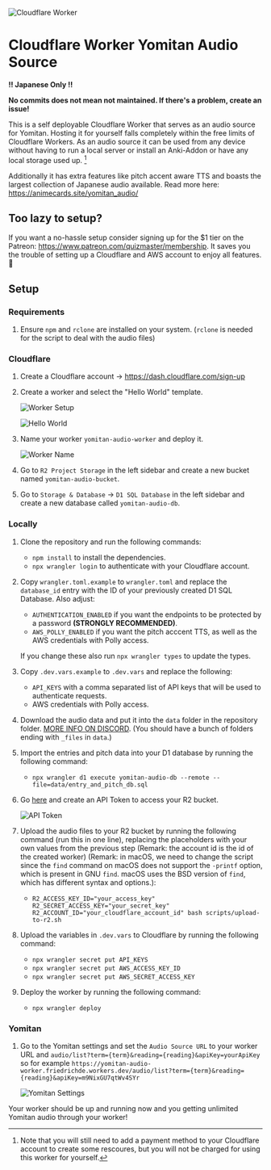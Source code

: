 ![Cloudflare Worker](img/worker.png)

# Cloudflare Worker Yomitan Audio Source

**!! Japanese Only !!**

**No commits does not mean not maintained. If there's a problem, create an issue!**

This is a self deployable Cloudflare Worker that serves as an audio source for Yomitan. Hosting it for yourself falls completely within the free limits of Cloudflare Workers. As an audio source it can be used from any device without having to run a local server or install an Anki-Addon or have any local storage used up. [^1]

Additionally it has extra features like pitch accent aware TTS and boasts the largest collection of Japanese audio available. Read more here: <https://animecards.site/yomitan_audio/>

## Too lazy to setup?

If you want a no-hassle setup consider signing up for the $1 tier on the Patreon: <https://www.patreon.com/quizmaster/membership>. It saves you the trouble of setting up a Cloudflare and AWS account to enjoy all features. 🙂

## Setup

### Requirements

1. Ensure `npm` and `rclone` are installed on your system. (`rclone` is needed for the script to deal with the audio files)

### Cloudflare

1. Create a Cloudflare account → https://dash.cloudflare.com/sign-up

2. Create a worker and select the "Hello World" template.

    ![Worker Setup](img/add_worker.png)

    ![Hello World](img/helloworld.png)

3. Name your worker `yomitan-audio-worker` and deploy it.

    ![Worker Name](img/worker_name.png)

4. Go to `R2 Project Storage` in the left sidebar and create a new bucket named `yomitan-audio-bucket`.

5. Go to `Storage & Database` → `D1 SQL Database` in the left sidebar and create a new database called `yomitan-audio-db`.

### Locally

1. Clone the repository and run the following commands:

    - `npm install` to install the dependencies.
    - `npx wrangler login` to authenticate with your Cloudflare account.

2. Copy `wrangler.toml.example` to `wrangler.toml` and replace the `database_id` entry with the ID of your previously created D1 SQL Database. Also adjust:

    - `AUTHENTICATION_ENABLED` if you want the endpoints to be protected by a password **(STRONGLY RECOMMENDED)**.
    - `AWS_POLLY_ENABLED` if you want the pitch acccent TTS, as well as the AWS credentials with Polly access.

    If you change these also run `npx wrangler types` to update the types.

3. Copy `.dev.vars.example` to `.dev.vars` and replace the following:

    - `API_KEYS` with a comma separated list of API keys that will be used to authenticate requests.
    - AWS credentials with Polly access.

4. Download the audio data and put it into the `data` folder in the repository folder. [MORE INFO ON DISCORD](https://animecards.site/discord/). (You should have a bunch of folders ending with `_files` in `data`.)

5. Import the entries and pitch data into your D1 database by running the following command:

    - `npx wrangler d1 execute yomitan-audio-db --remote --file=data/entry_and_pitch_db.sql`

6. Go [here](https://dash.cloudflare.com/?to=/:account/r2/api-tokens) and create an API Token to access your R2 bucket.

    ![API Token](img/api_key.png)

7. Upload the audio files to your R2 bucket by running the following command (run this in one line), replacing the placeholders with your own values from the previous step (Remark: the account id is the id of the created worker) (Remark: in macOS, we need to change the script since the `find` command on macOS does not support the `-printf` option, which is present in GNU `find`. macOS uses the BSD version of `find`, which has different syntax and options.):

    - `R2_ACCESS_KEY_ID="your_access_key" R2_SECRET_ACCESS_KEY="your_secret_key" R2_ACCOUNT_ID="your_cloudflare_account_id" bash scripts/upload-to-r2.sh`

8. Upload the variables in `.dev.vars` to Cloudflare by running the following command:

    - `npx wrangler secret put API_KEYS`
    - `npx wrangler secret put AWS_ACCESS_KEY_ID`
    - `npx wrangler secret put AWS_SECRET_ACCESS_KEY`

9. Deploy the worker by running the following command:

    - `npx wrangler deploy`

### Yomitan

1. Go to the Yomitan settings and set the `Audio Source URL` to your worker URL and `audio/list?term={term}&reading={reading}&apiKey=yourApiKey` so for example `https://yomitan-audio-worker.friedrichde.workers.dev/audio/list?term={term}&reading={reading}&apiKey=m9NixGU7qtWv4SYr`

    ![Yomitan Settings](img/yomitan_settings.png)

Your worker should be up and running now and you getting unlimited Yomitan audio through your worker!

[^1]: Note that you will still need to add a payment method to your Cloudflare account to create some rescoures, but you will not be charged for using this worker for yourself.
